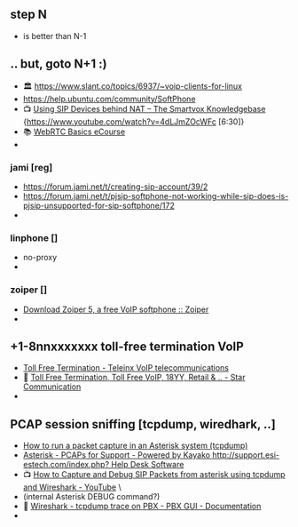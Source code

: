 ## step N
- is better than N-1 

## .. but, goto N+1 :) 
- 🏛️ https://www.slant.co/topics/6937/~voip-clients-for-linux
- https://help.ubuntu.com/community/SoftPhone 
- 📺 [Using SIP Devices behind NAT – The Smartvox Knowledgebase](https://kb.smartvox.co.uk/voip-sip/sip-devices-nat/)  {https://www.youtube.com/watch?v=4dLJmZOcWFc [6:30]} 
- 📚 [WebRTC Basics eCourse](https://webrtc.ventures/webrtc-basics-course/) 
- 

### jami [reg] 
- https://forum.jami.net/t/creating-sip-account/39/2
- https://forum.jami.net/t/pjsip-softphone-not-working-while-sip-does-is-pjsip-unsupported-for-sip-softphone/172 
- 

### linphone [] 
- no-proxy 
- 

### zoiper [] 
- [Download Zoiper 5, a free VoIP softphone :: Zoiper](https://www.zoiper.com/en/voip-softphone/download/current) 
- 

## +1-8nnxxxxxxx toll-free termination VoIP 
- [Toll Free Termination - Teleinx VoIP telecommunications](http://www.teleinx.com/toll-free-termination) 
- 💙 [Toll Free Termination, Toll Free VoIP, 18YY, Retail & .. - Star Communication](https://starcompartners.com/termination#tollfree) 
- 

## PCAP session sniffing [tcpdump, wiredhark, ..]
- [How to run a packet capture in an Asterisk system (tcpdump)](https://support.digium.com/s/article/How-to-run-a-packet-capture-in-an-Asterisk-system-tcpdump) 
- [Asterisk - PCAPs for Support - Powered by Kayako http://support.esi-estech.com/index.php? Help Desk Software](http://support.esi-estech.com/index.php?/Knowledgebase/Article/View/51/3/asterisk---pcaps-for-support) 
- 📺 [How to Capture and Debug SIP Packets from asterisk using tcpdump and Wireshark - YouTube](https://www.youtube.com/watch?v=OFpQLyQxt84) \
- (internal Asterisk DEBUG command?) 
- 🧲 [Wireshark - tcpdump trace on PBX - PBX GUI - Documentation](https://wiki.freepbx.org/display/FPG/Wireshark+-+tcpdump+trace+on+PBX) 
- 
